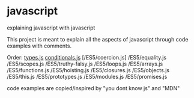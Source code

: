 # javascript
explaining javascript with javascript

This project is meant to explain all the aspects of javascript through code examples with comments.

Order:
[types.js](ES5/types.js)
[conditionals.js]()
[/ES5/coercion.js]
/ES5/equality.js
/ES5/scopes.js
/ES5/truthy-falsy.js
/ES5/loops.js
/ES5/arrays.js
/ES5/functions.js
/ES5/hoisting.js
/ES5/closures.js
/ES5/objects.js
/ES5/this.js
/ES5/prototypes.js
/ES5/modules.js
/ES5/promises.js

code examples are copied/inspired by "you dont know js" and "MDN"
